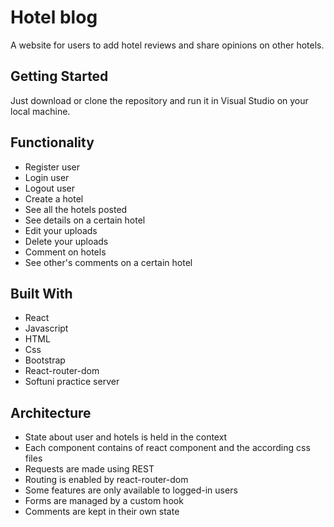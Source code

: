 # Hotel blog

A website for users to add hotel reviews and share opinions on other hotels.

## Getting Started

Just download or clone the repository and run it in Visual Studio on your local machine.

## Functionality

* Register user
* Login user
* Logout user
* Create a hotel
* See all the hotels posted
* See details on a certain hotel
* Edit your uploads
* Delete your uploads
* Comment on hotels
* See other's comments on a certain hotel




## Built With

* React
* Javascript
* HTML
* Css
* Bootstrap
* React-router-dom
* Softuni practice server

## Architecture

* State about user and hotels is held in the context
* Each component contains of react component and the according css files
* Requests are made using REST
* Routing is enabled by react-router-dom
* Some features are only available to logged-in users
* Forms are managed by a custom hook
* Comments are kept in their own state

